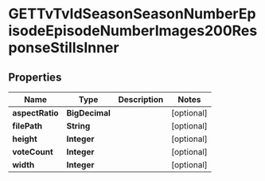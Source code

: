 

# GETTvTvIdSeasonSeasonNumberEpisodeEpisodeNumberImages200ResponseStillsInner


## Properties

| Name | Type | Description | Notes |
|------------ | ------------- | ------------- | -------------|
|**aspectRatio** | **BigDecimal** |  |  [optional] |
|**filePath** | **String** |  |  [optional] |
|**height** | **Integer** |  |  [optional] |
|**voteCount** | **Integer** |  |  [optional] |
|**width** | **Integer** |  |  [optional] |



